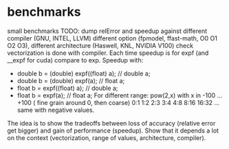 # benchmarks
small benchmarks
TODO: dump relError and speedup against different compiler (GNU, INTEL, LLVM) different option (fpmodel, ffast-math, O0 O1 O2 O3), different architecture (Haswell, KNL, NVIDIA V100) check vectorization is done with compiler.
Each time speedup is for expf (and \_\_expf for cuda) compare to exp.
Speedup with:
  - double b = (double) expf((float) a); // double a;
  - double b = (double) expf(a); // float a;
  - float b = expf((float) a); // double a;
  - float b = expf(a); // float a;
For different range: pow(2,x) with x in -100 ... +100 ( fine grain around 0, then coarse) 0:1 1:2 2:3 3:4 4:8 8:16 16:32 ... same with negative values.

The idea is to show the tradeoffs between loss of accuracy (relative error get bigger) and gain of performance (speedup).
Show that it depends a lot on the context (vectorization, range of values, architecture, compiler).
